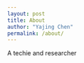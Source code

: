 ```yaml
---
layout: post
title: About
author: "Yajing Chen"
permalink: /about/
---
```



A techie and researcher
